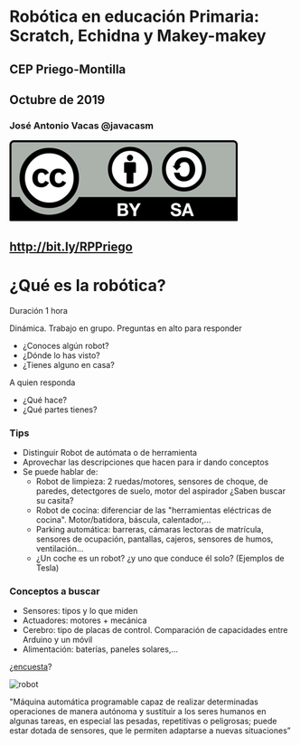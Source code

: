 # Robótica en educación Primaria: Scratch, Echidna y Makey-makey

## CEP Priego-Montilla

## Octubre de 2019

### José Antonio Vacas @javacasm

![CCbySA](./images/Licencia_CC.png)

## http://bit.ly/RPPriego

# ¿Qué es la robótica?

Duración 1 hora

Dinámica. Trabajo en grupo. Preguntas en alto para responder

* ¿Conoces algún robot?
* ¿Dónde lo has visto?
* ¿Tienes alguno en casa?

A quien responda
* ¿Qué hace?
* ¿Qué partes tienes?


### Tips
* Distinguir Robot de autómata o de herramienta
* Aprovechar las descripciones que hacen para ir dando conceptos
* Se puede hablar de:
    * Robot de limpieza: 2 ruedas/motores, sensores de choque, de paredes, detectgores de suelo, motor del aspirador ¿Saben buscar su casita?
    * Robot de cocina: diferenciar de las "herramientas eléctricas de cocina". Motor/batidora, báscula, calentador,...
    * Parking automática: barreras, cámaras lectoras de matrícula, sensores de ocupación, pantallas, cajeros, sensores de humos, ventilación... 
    * ¿Un coche es un robot? ¿y uno que conduce él solo? (Ejemplos de Tesla)
    
### Conceptos a buscar
* Sensores: tipos y lo que miden
* Actuadores: motores + mecánica
* Cerebro: tipo de placas de control. Comparación de capacidades entre Arduino y un móvil
* Alimentación: baterías, paneles solares,...


¿[encuesta](https://create.kahoot.it/?_ga=1.256153608.2056625729.1452556026&deviceId=365ec0cb-25a2-47f5-8862-2a26ec6fe460#survey/bc3cc91c-6a19-4b4b-8dd4-621a4950a337)?

![robot](https://upload.wikimedia.org/wikipedia/commons/1/19/Repro_Smoking_Spaceman_Robot_%E2%80%93_Ha_Ha_Toy_%E2%80%93_Silver_-_Front.jpg)

"Máquina automática programable capaz de realizar determinadas operaciones de manera autónoma y sustituir a los seres humanos en algunas tareas, en especial las pesadas, repetitivas o peligrosas; puede estar dotada de sensores, que le permiten adaptarse a nuevas situaciones”
